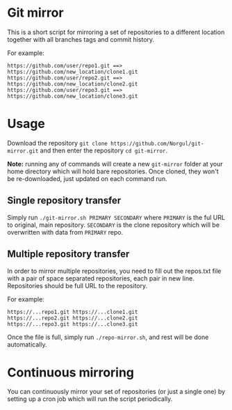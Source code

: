 # Git mirror
This is a short script for mirroring a set of repositories
to a different location together with all branches tags and
commit history.

For example:

```
https://github.com/user/repo1.git ==> https://github.com/new_location/clone1.git
https://github.com/user/repo2.git ==> https://github.com/new_location/clone2.git
https://github.com/user/repo3.git ==> https://github.com/new_location/clone3.git
```

# Usage
Download the repository `git clone https://github.com/Norgul/git-mirror.git`
and then enter the repository `cd git-mirror`.

**Note:** running any of commands will create a new `git-mirror`
folder at your home directory which will hold bare repositories.
Once cloned, they won't be re-downloaded, just updated on each
command run.

## Single repository transfer
Simply run `./git-mirror.sh PRIMARY SECONDARY` where `PRIMARY`
is the ful URL to original, main repository. `SECONDARY` is 
the clone repository which will be overwritten with data from
`PRIMARY` repo.

## Multiple repository transfer
In order to mirror multiple repositories, you need to fill out
the repos.txt file with a pair of space separated repositories, 
each pair in new line. Repositories should be full URL to the
repository.

For example:

```
https://...repo1.git https://...clone1.git
https://...repo2.git https://...clone2.git
https://...repo3.git https://...clone3.git
```

Once the file is full, simply run `./repo-mirror.sh`, and rest
will be done automatically.

# Continuous mirroring
You can continuously mirror your set of repositories (or just a 
single one) by setting up a cron job which will run the script
periodically.
